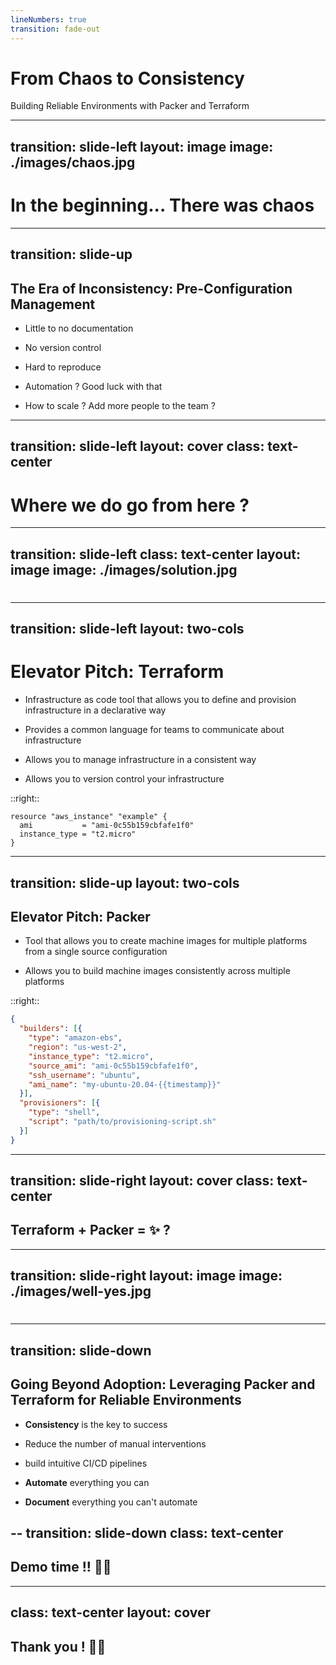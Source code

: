 ```yaml
---
lineNumbers: true
transition: fade-out
---
```


# From Chaos to Consistency

Building Reliable Environments with Packer and Terraform

---
transition: slide-left
layout: image
image: ./images/chaos.jpg
---

# In the beginning... There was chaos

---
transition: slide-up
---

##  The Era of Inconsistency: Pre-Configuration Management 

- Little to no documentation

- No version control

- Hard to reproduce

- Automation ? Good luck with that

- How to scale ? Add more people to the team ?


---
transition: slide-left
layout: cover
class: text-center
---

# Where we do go from here ?


---
transition: slide-left
class: text-center
layout: image
image: ./images/solution.jpg
---

# 


---
transition: slide-left
layout: two-cols
---

# Elevator Pitch: Terraform

- Infrastructure as code tool that allows you to define and provision infrastructure in a declarative way

- Provides a common language for teams to communicate about infrastructure

- Allows you to manage infrastructure in a consistent way

- Allows you to version control your infrastructure

::right::
  
  ```hcl
  resource "aws_instance" "example" {
    ami           = "ami-0c55b159cbfafe1f0"
    instance_type = "t2.micro"
  }
  ``` 





---
transition: slide-up
layout: two-cols 
---

## Elevator Pitch: Packer

- Tool that allows you to create machine images for multiple platforms from a single source configuration

- Allows you to build machine images consistently across multiple platforms

::right::

```json 
{
  "builders": [{
    "type": "amazon-ebs",
    "region": "us-west-2",
    "instance_type": "t2.micro",
    "source_ami": "ami-0c55b159cbfafe1f0",
    "ssh_username": "ubuntu",
    "ami_name": "my-ubuntu-20.04-{{timestamp}}"
  }],
  "provisioners": [{
    "type": "shell",
    "script": "path/to/provisioning-script.sh"
  }]
}

```

---
transition: slide-right 
layout: cover
class: text-center 
---

##  Terraform + Packer  = ✨ ? 



---
transition: slide-right
layout: image
image: ./images/well-yes.jpg  
---

# 


---
transition: slide-down
---
## Going Beyond Adoption: Leveraging Packer and Terraform for Reliable Environments

- **Consistency** is the key to success

- Reduce the number of manual interventions

- build intuitive CI/CD pipelines

- **Automate** everything you can

- **Document** everything you can't automate

--
transition: slide-down
class: text-center
--

## Demo time !! 🙏🏽

---
class: text-center
layout: cover
---


## Thank you ! 🙏🏽




